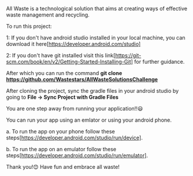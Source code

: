 All Waste is a technological solution that aims at creating ways of effective waste management and recycling.

To run this project:

1: If you don't have android studio installed in your local machine, you can download it here[https://developer.android.com/studio]

2: If you don't have git installed visit this link[https://git-scm.com/book/en/v2/Getting-Started-Installing-Git] for further guidance.


After which you can run the command **git clone https://github.com/Wastestars/AllWasteSolutionsChallenge**

After cloning the project, sync the gradle files in your android studio by going to **File -> Sync Project with Gradle Files**

You are one step away from running your application!!😃

You can run your app using an emlator or using your android phone. 

a. To run the app on your phone follow these steps[https://developer.android.com/studio/run/device].

b. To run the app on an emulator follow these steps[https://developer.android.com/studio/run/emulator].

Thank you!😊 Have fun and embrace all waste!

